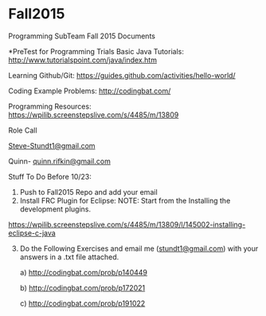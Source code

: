 # Fall2015
Programming SubTeam Fall 2015 Documents

*PreTest for Programming Trials
Basic Java Tutorials: http://www.tutorialspoint.com/java/index.htm

Learning Github/Git: https://guides.github.com/activities/hello-world/

Coding Example Problems: http://codingbat.com/

Programming Resources: https://wpilib.screenstepslive.com/s/4485/m/13809

Role Call 

Steve-Stundt1@gmail.com

Quinn- quinn.rifkin@gmail.com

Stuff To Do Before 10/23:

1) Push to Fall2015 Repo and add your email
2) Install FRC Plugin for Eclipse:
	NOTE: Start from the Installing the development plugins.
	
 https://wpilib.screenstepslive.com/s/4485/m/13809/l/145002-installing-eclipse-c-java
	
3) Do the Following Exercises and email me (stundt1@gmail.com) with your answers in a .txt file attached. 

	a) http://codingbat.com/prob/p140449

	b) http://codingbat.com/prob/p172021

	c) http://codingbat.com/prob/p191022
	
